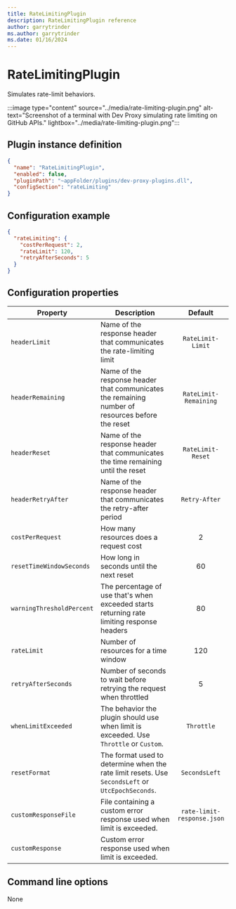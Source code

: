 ```yaml
---
title: RateLimitingPlugin
description: RateLimitingPlugin reference
author: garrytrinder
ms.author: garrytrinder
ms.date: 01/16/2024
---
```


# RateLimitingPlugin

Simulates rate-limit behaviors.

:::image type="content" source="../media/rate-limiting-plugin.png" alt-text="Screenshot of a terminal with Dev Proxy simulating rate limiting on GitHub APIs." lightbox="../media/rate-limiting-plugin.png":::

## Plugin instance definition

```json
{
  "name": "RateLimitingPlugin",
  "enabled": false,
  "pluginPath": "~appFolder/plugins/dev-proxy-plugins.dll",
  "configSection": "rateLimiting"
}
```

## Configuration example

```json
{
  "rateLimiting": {
    "costPerRequest": 2,
    "rateLimit": 120,
    "retryAfterSeconds": 5
  }
}
```

## Configuration properties

| Property                  | Description                                                                                      |          Default           |
| ------------------------- | ------------------------------------------------------------------------------------------------ | :------------------------: |
| `headerLimit`             | Name of the response header that communicates the rate-limiting limit                            |     `RateLimit-Limit`      |
| `headerRemaining`         | Name of the response header that communicates the remaining number of resources before the reset |   `RateLimit-Remaining`    |
| `headerReset`             | Name of the response header that communicates the time remaining until the reset                 |     `RateLimit-Reset`      |
| `headerRetryAfter`        | Name of the response header that communicates the retry-after period                             |       `Retry-After`        |
| `costPerRequest`          | How many resources does a request cost                                                           |             2              |
| `resetTimeWindowSeconds`  | How long in seconds until the next reset                                                         |             60             |
| `warningThresholdPercent` | The percentage of use that's when exceeded starts returning rate limiting response headers     |             80             |
| `rateLimit`               | Number of resources for a time window                                                            |            120             |
| `retryAfterSeconds`       | Number of seconds to wait before retrying the request when throttled                             |             5              |
| `whenLimitExceeded`       | The behavior the plugin should use when limit is exceeded. Use `Throttle` or `Custom`.          |         `Throttle`         |
| `resetFormat`             | The format used to determine when the rate limit resets. Use `SecondsLeft` or `UtcEpochSeconds`. |       `SecondsLeft`        |
| `customResponseFile`      | File containing a custom error response used when limit is exceeded.                             | `rate-limit-response.json` |
| `customResponse`          | Custom error response used when limit is exceeded.                                               |                            |

## Command line options

None
